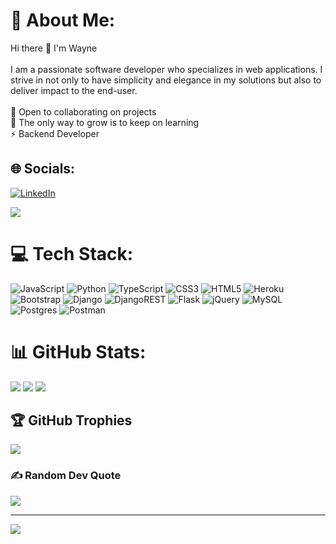 # 💫 About Me:
Hi there 👋 I'm Wayne<br><br>I am a passionate software developer who specializes in web applications. I strive in not only to have simplicity and elegance in my solutions but also to deliver impact to the end-user.<br><br>👯 Open  to collaborating on projects<br>🌱 The only way to grow is to keep on learning<br>⚡ Backend Developer<br>


## 🌐 Socials:
[![LinkedIn](https://img.shields.io/badge/LinkedIn-%230077B5.svg?logo=linkedin&logoColor=white)](https://www.linkedin.com/in/wayne-musungu-175152031825/) 

![](https://komarev.com/ghpvc/?username=WayneMusungu)

# 💻 Tech Stack:
![JavaScript](https://img.shields.io/badge/javascript-%23323330.svg?style=flat&logo=javascript&logoColor=%23F7DF1E) ![Python](https://img.shields.io/badge/python-3670A0?style=flat&logo=python&logoColor=ffdd54) ![TypeScript](https://img.shields.io/badge/typescript-%23007ACC.svg?style=flat&logo=typescript&logoColor=white) ![CSS3](https://img.shields.io/badge/css3-%231572B6.svg?style=flat&logo=css3&logoColor=white) ![HTML5](https://img.shields.io/badge/html5-%23E34F26.svg?style=flat&logo=html5&logoColor=white) ![Heroku](https://img.shields.io/badge/heroku-%23430098.svg?style=flat&logo=heroku&logoColor=white) ![Bootstrap](https://img.shields.io/badge/bootstrap-%23563D7C.svg?style=flat&logo=bootstrap&logoColor=white) ![Django](https://img.shields.io/badge/django-%23092E20.svg?style=flat&logo=django&logoColor=white) ![DjangoREST](https://img.shields.io/badge/DJANGO-REST-ff1709?style=flat&logo=django&logoColor=white&color=ff1709&labelColor=gray) ![Flask](https://img.shields.io/badge/flask-%23000.svg?style=flat&logo=flask&logoColor=white) ![jQuery](https://img.shields.io/badge/jquery-%230769AD.svg?style=flat&logo=jquery&logoColor=white) ![MySQL](https://img.shields.io/badge/mysql-%2300f.svg?style=flat&logo=mysql&logoColor=white) ![Postgres](https://img.shields.io/badge/postgres-%23316192.svg?style=flat&logo=postgresql&logoColor=white) ![Postman](https://img.shields.io/badge/Postman-FF6C37?style=flat&logo=postman&logoColor=white)

# 📊 GitHub Stats:
![](https://github-readme-stats.vercel.app/api?username=WayneMusungu&theme=radical&hide_border=false&include_all_commits=false&count_private=false)
![](https://github-readme-stats.vercel.app/api/top-langs/?username=WayneMusungu&theme=radical&hide_border=false&include_all_commits=false&count_private=false&layout=compact)
![](https://github-readme-streak-stats.herokuapp.com/?user=WayneMusungu&theme=radical&hide_border=false)

## 🏆 GitHub Trophies
![](https://github-profile-trophy.vercel.app/?username=WayneMusungu&theme=radical&no-frame=false&no-bg=false&margin-w=4)

### ✍️ Random Dev Quote
![](https://quotes-github-readme.vercel.app/api?type=horizontal&theme=radical)

---
[![](https://visitcount.itsvg.in/api?id=WayneMusungu&icon=7&color=6)](https://visitcount.itsvg.in)

